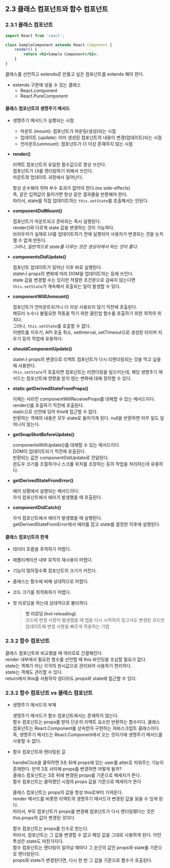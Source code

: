 ## 2.3 클래스 컴포넌트와 함수 컴포넌트

### 2.3.1 클래스 컴포넌트

```jsx
import React from 'react';

class SampleComponent extends React.Component {
	render() {
		return <h2>Sample Component</h2>;
	}
}
```

클래스를 선언하고 extends로 만들고 싶은 컴포넌트를 extends 해야 한다.

- extends 구문에 넣을 수 있는 클래스
  - React.component
  - React.PureComponent

#### 클래스 컴포넌트의 생명주기 메서드

- 생명주기 메서드가 실행되는 시점

  - 마운트 (mount): 컴포넌트가 마운팅(생성)되는 시점
  - 업데이트 (update): 이미 생성된 컴포넌트의 내용이 변경(업데이트)되는 시점
  - 언마운트(unmount): 컴포넌트가 더 이상 존재하지 않는 시점

- **render()**

  리액트 컴포넌트의 유일한 필수값으로 항상 쓰인다.  
  컴포넌트가 UI를 렌더링하기 위해서 쓰인다.  
  마운트와 업데이트 과정에서 일어난다.

  항상 순수해야 하며 부수 효과가 없어야 한다.(no side-effects)  
  즉, 같은 입력값이 들어가면 항상 같은 결과물을 반환해야 한다.  
  따라서, state를 직접 업데이트하는 `this.setState`를 호출해서는 안된다.

- **componentDidMount()**

  컴포넌트가 마운트되고 준비되는 즉시 실행된다.  
  render()와 다르게 state 값을 변경하는 것이 가능하다.  
  브라우저가 실제로 UI를 업데이트하기 전에 실행되어 사용자가 변경되는 것을 눈치챌 수 없게 만든다.  
  _그러나, 일반적으로 state를 다루는 것은 생성자에서 하는 것이 좋다._

- **componentsDidUpdate()**

  컴포넌트 업데이트가 일어난 이후 바로 실행된다.  
  state나 props의 변화에 따라 DOM을 업데이트하는 등에 쓰인다.  
  state 값을 변경할 수는 있지만 적절한 조건문으로 감싸지 않는다면 `this.setState`가 계속해서 호출되는 일이 발생할 수 있다.

- **componentWillUnmount()**

  컴포넌트가 언마운트되거나 더 이상 사용되지 않기 직전에 호출된다.  
  메모리 누수나 불필요한 작동을 막기 위한 클린업 함수를 호출하기 위한 최적의 위치다.  
  그러나, `this.setState`를 호출할 수 없다.  
  이벤트를 지우기, API 호출 취소, setInterval, setTimeout으로 생성된 타이머 지우기 등의 작업에 유용하다.

- **shouldComponentUpdate()**

  state나 props의 변경으로 리액트 컴포넌트가 다시 리렌더링되는 것을 막고 싶을 때 사용한다.  
  `this.setState`가 호출되면 컴포넌트는 리렌더링을 일으키는데, 해당 생명주기 메서드는 컴포넌트에 영향을 받지 않는 변화에 대해 정의할 수 있다.

- **static getDerivedStateFromProps()**

  이제는 사라진 componentWillReceiveProps를 대체할 수 있는 메서드이다.  
  render()를 호출하기 직전에 호출된다.  
  static으로 선언돼 있어 this에 접근할 수 없다.  
  반환하는 객체의 내용은 모두 state로 들어가게 된다. null을 반환하면 아무 일도 일어나지 않는다.

- **getSnapShotBeforeUpdate()**

  componentsWillUpdate()를 대체할 수 있는 메서드이다.  
  DOM이 업데이트되기 직전에 호출된다.  
  반환되는 값은 componentDidUpdate로 전달된다.  
  윈도우 크기를 조절하거나 스크롤 위치를 조장하는 등의 작업을 처리하는데 유용하다.

- **getDerivedStateFromError()**

  에러 상황에서 실행되는 메서드이다.  
  자식 컴포넌트에서 에러가 발생했을 때 호출된다.

- **componentDidCatch()**

  자식 컴포넌트에서 에러가 발생했을 때 실행된다.  
  getDerivedStateFromError에서 에러를 잡고 state를 결정한 이후에 실행된다.

#### 클래스 컴포넌트의 한계

- 데이터 흐름을 추적하기 어렵다.
- 애플리케이션 내부 로직의 재사용이 어렵다.
- 기능이 많아질수록 컴포넌트의 크기가 커진다.
- 클래스는 함수에 비해 상대적으로 어렵다.
- 코드 크기를 최적화하기 어렵다.
- 핫 리로딩을 하는데 상대적으로 불리하다.

  > **핫 리로딩 (hot reloading)**  
  > 코드에 변경 사항이 발생했을 때 앱을 다시 시작하지 않고서도 변경된 코드만 업데이트해 변경 사항을 빠르게 적용하는 기법

### 2.3.2 함수 컴포넌트

클래스 컴포넌트와 비교했을 때 여러모로 간결해진다.  
render 내부에서 필요한 함수를 선언할 때 this 바인딩을 조심할 필요가 없다.  
state는 객체가 아닌 각각의 원시값으로 관리되어 사용하기 편리하다.  
state는 객체도 관리할 수 있다.  
return에서 this를 사용하지 않더라도 props와 state에 접근할 수 있다.

### 2.3.2 함수 컴포넌트 vs 클래스 컴포넌트

- 생명주기 메서드의 부재

  생명주기 메서드가 함수 컴포넌트에서는 존재하지 않는다.  
  함수 컴포넌트는 props를 받아 단순히 리액트 요소만 반환하는 함수이다. 클래스 컴포넌트는 React.Component를 상속받아 구현하는 자바스크립트 클래스이다.  
  즉, 생명주기 메서드는 React.Component에서 오는 것이기에 생명주기 메서드를 사용할 수 없다.

- 함수 컴포넌트와 렌더링된 값

  handleClick을 클릭하면 3초 뒤에 props에 있는 user를 alter로 띄워주는 기능이 존재한다. 만약 3초 사이에 props를 변경하면 어떻게 될까?  
  클래스 컴포넌트는 3초 뒤에 변경된 props를 기준으로 메세지가 뜬다.  
  함수 컴포넌트는 클릭했던 시점의 props 값을 기준으로 메세지가 뜬다

  클래스 컴포넌트는 props의 값을 항상 this로부터 가져온다.  
  render 메서드를 비롯한 리액트의 생명주기 메서드가 변경된 값을 읽을 수 있게 된다.  
  따라서, 부모 컴포넌트가 props를 변경해 컴포넌트가 다시 렌더링됐다는 것은 this.props의 값이 변경된 것이다.

  함수 컴포넌트는 props를 인수로 받는다.  
  따라서, 컴포넌트는 그 값을 변경할 수 없고 해당 값을 그대로 사용하게 된다. 이런 특성은 state도 마찬가지다.  
  함수 컴포넌트는 렌더링이 일어날 때마다 그 순간의 값인 props와 state를 기준으로 렌더링된다.  
  props와 state가 변경된다면, 다시 한 번 그 값을 기준으로 함수가 호출된다.
